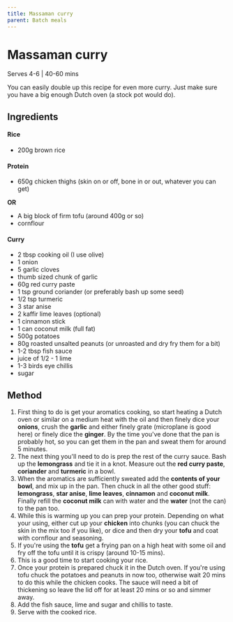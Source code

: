 ```yaml
---
title: Massaman curry
parent: Batch meals
---
```


# Massaman curry

Serves 4-6 \| 40-60 mins

You can easily double up this recipe for even more curry. Just make sure you have a big enough Dutch oven (a stock pot would do).

## Ingredients

#### Rice

- 200g brown rice

#### Protein

- 650g chicken thighs (skin on or off, bone in or out, whatever you can get)

**OR**
- A big block of firm tofu (around 400g or so)
- cornflour

#### Curry

- 2 tbsp cooking oil (I use olive)
- 1 onion
- 5 garlic cloves
- thumb sized chunk of garlic
- 60g red curry paste
- 1 tsp ground coriander (or preferably bash up some seed)
- 1/2 tsp turmeric 
- 3 star anise
- 2 kaffir lime leaves (optional)
- 1 cinnamon stick
- 1 can coconut milk (full fat)
- 500g potatoes
- 80g roasted unsalted peanuts (or unroasted and dry fry them for a bit)
- 1-2 tbsp fish sauce
- juice of 1/2 - 1 lime
- 1-3 birds eye chillis
- sugar

## Method

1. First thing to do is get your aromatics cooking, so start heating a Dutch oven or similar on a medium heat with the oil and then finely dice your **onions**, crush the **garlic** and either finely grate (microplane is good here) or finely dice the **ginger**. By the time you've done that the pan is probably hot, so you can get them in the pan and sweat them for around 5 minutes.
1. The next thing you'll need to do is prep the rest of the curry sauce. Bash up the **lemongrass** and tie it in a knot. Measure out the **red curry paste**, **coriander** and **turmeric** in a bowl.
1. When the aromatics are sufficiently sweated add the **contents of your bowl**, and mix up in the pan. Then chuck in all the other good stuff: **lemongrass**, **star anise**, **lime leaves**, **cinnamon** and **coconut milk**. Finally refill the **coconut milk** can with water and the **water** (not the can) to the pan too.
1. While this is warming up you can prep your protein. Depending on what your using, either cut up your **chicken** into chunks (you can chuck the skin in the mix too if you like), or dice and then dry your **tofu** and coat with cornflour and seasoning.
1. If you're using the **tofu** get a frying pan on a high heat with some oil and fry off the tofu until it is crispy (around 10-15 mins).
1. This is a good time to start cooking your rice.
1. Once your protein is prepared chuck it in the Dutch oven. If you're using tofu chuck the potatoes and peanuts in now too, otherwise wait 20 mins to do this while the chicken cooks. The sauce will need a bit of thickening so leave the lid off for at least 20 mins or so and simmer away.
1. Add the fish sauce, lime and sugar and chillis to taste.
1. Serve with the cooked rice.